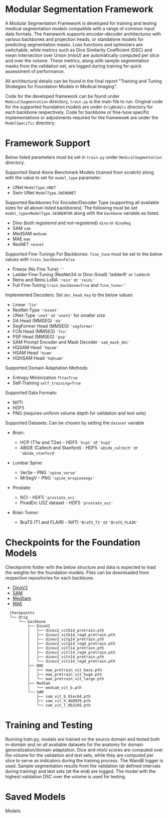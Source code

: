# Modular Segmentation Framework

A Modular Segmentation Framework is developed for training and testing medical segmentation models compatible with a range of common input data formats. The framework supports encoder-decoder architectures with various backbones and projection heads, or standalone models for predicting segmentation masks. Loss functions and optimizers are switchable, while metrics such as Dice Similarity Coefficient (DSC) and mean Intersection over Union (mIoU) are automatically computed per slice and over the volume. These metrics, along with sample segmentation masks from the validation set, are logged during training for quick assessment of performance.

All architectural details can be found in the final report "Training and Tuning Strategies for Foundation Models in Medical Imaging".

Code for the developed framework can be found under `MedicalSegmentation` directory, `train.py` is the main file to run. Original code for the supported foundation models are under `OrigModels` directory for each backbone respectively. Code for backbone or fine-tune specific implementations or adjustments required for the framewoek are under the `ModelSpecific` directory.

# Framework Support

Below listed parameters must be set in `train.py` under `MedicalSegmentation` directory.

Supported Stand Alone Benchmark Models (trained from scratch) along with the value to set for `model_type` parameter:
* UNet `ModelType.UNET`
* Swin UNet `ModelType.SWINUNET`

Supported Backbones For Encoder/Decoder Type (supporting all available sizes for all above-listed backbones):
The following must be set `model_type=ModelType.SEGMENTOR` along with the `backbone` variable as listed.
* Dino (both registered and not-registered) `dino` or `dinoReg`
* SAM `sam`
* MedSAM `medsam`
* MAE `mae`
* ResNET `resnet`

Supported Fine-Tunings For Backbones:
`fine_tune` must be set to the below values with `train_backbone=False`
* Freeze (No Fine Tune) `''`
* Ladder Fine-Tuning (ResNet34 or Dino-Small) 'ladderR' or `ladderD`
* Reins and Reins LoRA `'rein'` or `'reinL'`
* Full Fine-Tuning `train_backbone=True` and `fine_tune=''`

Implemented Decoders:
Set `dec_head_key` to the below values
* Linear `'lin'`
* ResNet-Type `'resnet'`
* UNet-Type `'unet'` or `'unetS'` for smaller size
* DA Head (MMSEG) `'da'`
* SegFormer Head (MMSEG) `'segformer'`
* FCN Head (MMSEG) `'fcn'`
* PSP Head (MMSEG) `'psp'`
* SAM Prompt Encoder and Mask Decoder `'sam_mask_dec'`
* HQSAM Head `'hqsam'`
* HSAM Head `'hsam'`
* HQHSAM Head `'hqhsam'`

Supported Domain Adaptation Methods:
* Entropy Minimization `ftta=True`
* Self-Training `self_training=True`

Supported Data Formats:
* NifTI
* HDF5
* PNG (requires uniform volume depth for validation and test sets)

Supported Datasets:
Can be chosen by setting the `dataset` variable
* Brain:
  - HCP (T1w and T2w) - HDF5 `'hcp1'` ot `'hcp2'`
  - ABIDE (Caltech and Stanford) - HDF5 `'abide_caltech'` or `'abide_stanford'`
    
* Lumbar Spine:
  - VerSe - PNG `'spine_verse'`
  - MrSegV - PNG `'spine_mrspinesegv'`

* Prostate:
  - NCI - HDF5 `'prostate_nci'`
  - PiradErc USZ dataset - HDF5 `'prostate_usz'`
 
* Brain Tumor:
  - BraTS (T1 and FLAIR) - NifTI `'BraTS_T1'` or `'BraTS_FLAIR'`


# Checkpoints for the Foundation Models

Checkpoints folder with the below structure and data is expected to load the weights for the foundaiton models. Files can be downloaded from respective repositories for each backbone.

* [DinoV2](https://github.com/facebookresearch/dinov2)
* [SAM](https://github.com/facebookresearch/segment-anything)
* [MedSam](https://github.com/bowang-lab/MedSAM)
* [MAE](https://github.com/facebookresearch/mae)

```
  Checkpoints
  └── Orig
      └── backbone
          ├── DinoV2
          │   ├── dinov2_vitb14_pretrain.pth
          │   ├── dinov2_vitb14_reg4_pretrain.pth
          │   ├── dinov2_vitg14_pretrain.pth
          │   ├── dinov2_vitg14_reg4_pretrain.pth
          │   ├── dinov2_vitl14_pretrain.pth
          │   ├── dinov2_vitl14_reg4_pretrain.pth
          │   ├── dinov2_vits14_pretrain.pth
          │   └── dinov2_vits14_reg4_pretrain.pth
          ├── MAE
          │   ├── mae_pretrain_vit_base.pth
          │   ├── mae_pretrain_vit_huge.pth
          │   └── mae_pretrain_vit_large.pth
          ├── MedSam
          │   └── medsam_vit_b.pth
          └── SAM
              ├── sam_vit_b_01ec64.pth
              ├── sam_vit_h_4b8939.pth
              └── sam_vit_l_0b3195.pth
```

# Training and Testing

Running train.py, models are trained on the source domain and tested both in-domain and on all available datasets for the anatomy for domain generalization/domain adaptation. Dice and mIoU scores are computed over the volume for the validation and test sets, while they are computed per slice to serve as indicators during the training process. The WandB logger is used. Sample segmentation results from the validation (at defined intervals during training) and test sets (at the end) are logged. The model with the highest validation DSC over the volume is used for testing.

# Saved Models

Models 

